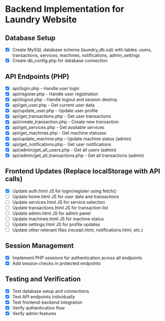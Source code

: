 # Backend Implementation for Laundry Website

## Database Setup
- [x] Create MySQL database schema (laundry_db.sql) with tables: users, transactions, services, machines, notifications, admin_settings
- [x] Create db_config.php for database connection

## API Endpoints (PHP)
- [x] api/login.php - Handle user login
- [x] api/register.php - Handle user registration
- [x] api/logout.php - Handle logout and session destroy
- [x] api/get_user.php - Get current user data
- [x] api/update_user.php - Update user profile
- [x] api/get_transactions.php - Get user transactions
- [x] api/create_transaction.php - Create new transaction
- [x] api/get_services.php - Get available services
- [x] api/get_machines.php - Get machine statuses
- [x] api/update_machine.php - Update machine status (admin)
- [x] api/get_notifications.php - Get user notifications
- [x] api/admin/get_all_users.php - Get all users (admin)
- [x] api/admin/get_all_transactions.php - Get all transactions (admin)

## Frontend Updates (Replace localStorage with API calls)
- [x] Update auth.html JS for login/register using fetch()
- [ ] Update home.html JS for user data and transactions
- [ ] Update services.html JS for service selection
- [ ] Update transactions.html JS for transaction list
- [ ] Update admin.html JS for admin panel
- [ ] Update machines.html JS for machine status
- [ ] Update settings.html JS for profile updates
- [ ] Update other relevant files (receipt.html, notifications.html, etc.)

## Session Management
- [x] Implement PHP sessions for authentication across all endpoints
- [x] Add session checks in protected endpoints

## Testing and Verification
- [x] Test database setup and connections
- [x] Test API endpoints individually
- [x] Test frontend-backend integration
- [x] Verify authentication flow
- [x] Verify admin features
